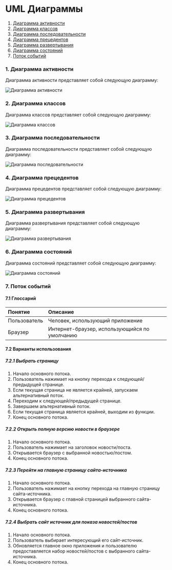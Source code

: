 # UML Диаграммы
1. [Диаграмма активности](#1)
2. [Диаграмма классов](#2)
3. [Диаграмма последовательности](#3)
4. [Диаграмма прецедентов](#4)
5. [Диаграмма развертывания](#5)
6. [Диаграмма состояний](#6)
7. [Поток событий](#7)
### 1. Диаграмма активности<a name="1"></a>
Диаграмма активности представляет собой следующую диаграмму: 

![Диаграмма активности](https://github.com/DmitriyBoss/tritpoDmitriy/blob/master/images/Screenshot_1.png)

### 2. Диаграмма классов<a name="2"></a>
Диаграмма классов представляет собой следующую диаграмму: 

![Диаграмма классов](https://github.com/DmitriyBoss/tritpoDmitriy/blob/master/images/Screenshot_2.png)

### 3. Диаграмма последовательности<a name="3"></a>
Диаграмма последовательности представляет собой следующую диаграмму: 

![Диаграмма последовательности](https://github.com/DmitriyBoss/tritpoDmitriy/blob/master/images/Screenshot_3.png)

### 4. Диаграмма прецедентов<a name="4"></a>
Диаграмма прецедентов представляет собой следующую диаграмму: 

![Диаграмма прецедентов](https://github.com/DmitriyBoss/tritpoDmitriy/blob/master/images/Screenshot_4.png)

### 5. Диаграмма развертывания<a name="5"></a>
Диаграмма развертывания представляет собой следующую диаграмму: 

![Диаграмма развертывания](https://github.com/DmitriyBoss/tritpoDmitriy/blob/master/images/Screenshot_5.png)

### 6. Диаграмма состояний<a name="6"></a>
Диаграмма состояний представляет собой следующую диаграмму: 

![Диаграмма состояний](https://github.com/DmitriyBoss/tritpoDmitriy/blob/master/images/Screenshot_6.png)

### 7. Поток событий<a name="7"></a>
#### 7.1 Глоссарий
| Понятие | Описание |
|:--|:--|
| Пользователь | Человек, использующий приложение |
| Браузер | Интернет-браузер, использующийся по умолчанию |
#### 7.2 Варианты использования
##### 7.2.1 Выбрать страницу

1. Начало основного потока.
2. Пользователь нажимает на кнопку перехода к следующей/предыдущей странице.
3. Если текущая страница не является крайней, запускаем альтернативный поток.
4. Переходим к следующей/предыдущей странице.
5. Завершаем альтернативный поток.
6. Если текущая страница является крайней, выходим из функции.
7. Конец основного потока.

##### 7.2.2 Открыть полную версию новости в браузере

1. Начало основного потока.
2. Пользователь нажимает на заголовок новости/поста.
3. Открывается браузер с выбранной новостью/постом.
4. Конец основного потока.

##### 7.2.3 Перейти на главную страницу сайта-источника

1. Начало основного потока.
2. Пользователь нажимает на кнопку перехода на главную страницу сайта-источника.
3. Открывается браузер с главной страницей выбранного сайта-источника.
4. Конец основного потока.

##### 7.2.4 Выбрать сайт источник для показа новостей/постов

1. Начало основного потока.
2. Пользователь выбирает интересующий его сайт-источник.
3. Обновляется главное окно приложения и пользователю предоставляется набор новостей/постов с выбранного сайта-источника.
4. Конец основного потока.

